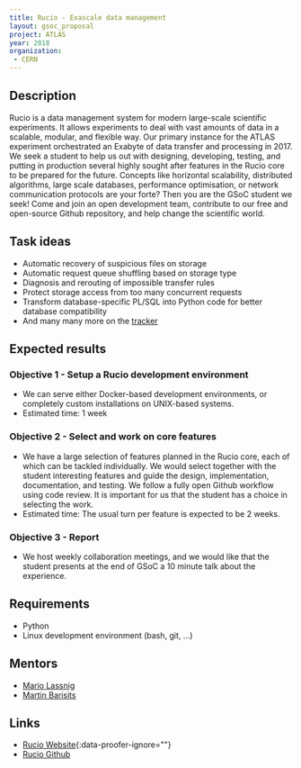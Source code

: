 ```yaml
---
title: Rucio - Exascale data management
layout: gsoc_proposal
project: ATLAS
year: 2018
organization:
 - CERN
---
```


## Description
Rucio is a data management system for modern large-scale scientific experiments. It allows experiments to deal with vast amounts of data in a scalable, modular, and flexible way. Our primary instance for the ATLAS experiment orchestrated an Exabyte of data transfer and processing in 2017. We seek a student to help us out with designing, developing, testing, and putting in production several highly sought after features in the Rucio core to be prepared for the future. Concepts like horizontal scalability, distributed algorithms, large scale databases, performance optimisation, or network communication protocols are your forte? Then you are the GSoC student we seek! Come and join an open development team, contribute to our free and open-source Github repository, and help change the scientific world.
## Task ideas
- Automatic recovery of suspicious files on storage
- Automatic request queue shuffling based on storage type
- Diagnosis and rerouting of impossible transfer rules
- Protect storage access from too many concurrent requests
- Transform database-specific PL/SQL into Python code for better database compatibility
- And many many more on the [tracker](https://github.com/rucio/rucio/issues)
## Expected results
### Objective 1 - Setup a Rucio development environment
- We can serve either Docker-based development environments, or completely custom installations on UNIX-based systems.
- Estimated time: 1 week
### Objective 2 - Select and work on core features
- We have a large selection of features planned in the Rucio core, each of which can be tackled individually. We would select together with the student interesting features and guide the design, implementation, documentation, and testing. We follow a fully open Github workflow using code review. It is important for us that the student has a choice in selecting the work.
- Estimated time: The usual turn per feature is expected to be 2 weeks.
### Objective 3 - Report
- We host weekly collaboration meetings, and we would like that the student presents at the end of GSoC a 10 minute talk about the experience.
## Requirements
- Python
- Linux development environment (bash, git, ...)
## Mentors
- [Mario Lassnig](mailto:Mario.Lassnig@cern.ch)
- [Martin Barisits](mailto:martin.barisits@cern.ch)
## Links
- [Rucio Website](https://rucio.cern.ch){:data-proofer-ignore=""}
- [Rucio Github](https://github.com/rucio/rucio)
